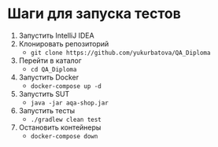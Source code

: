 # Шаги для запуска тестов
1. Запустить IntelliJ IDEA
2. Клонировать репозиторий 
   * `git clone https://github.com/yukurbatova/QA_Diploma`
3. Перейти в каталог
   * `cd QA_Diploma`
4. Запустить Docker 
   * `docker-compose up -d`
5. Запустить SUT
   * `java -jar aqa-shop.jar`
6. Запустить тесты
    * `./gradlew clean test`
7. Остановить контейнеры 
    * `docker-compose down`
